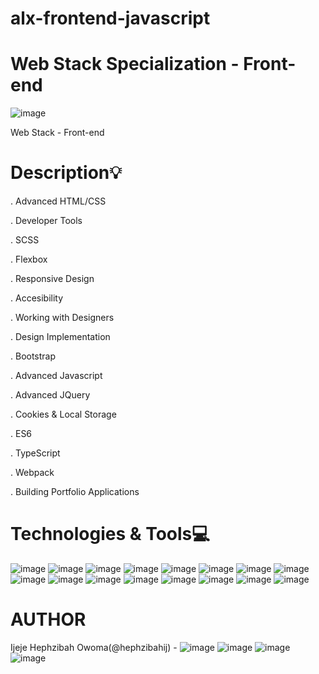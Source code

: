 # alx-frontend-javascript

# Web Stack Specialization - Front-end

![image](https://github.com/hephzibahij/alx-frontend-javascript/assets/128981877/5db602a6-fd25-4bf9-859e-0bc0829e63c0)


Web Stack - Front-end

# Description:bulb:

. Advanced HTML/CSS

. Developer Tools

. SCSS

. Flexbox

. Responsive Design

. Accesibility

. Working with Designers

. Design Implementation

. Bootstrap

. Advanced Javascript

. Advanced JQuery

. Cookies & Local Storage

. ES6

. TypeScript

. Webpack

. Building Portfolio Applications

# Technologies & Tools:computer:

![image](https://github.com/hephzibahij/alx-frontend-javascript/assets/128981877/d8ff927d-d5eb-4b7f-92a4-e69c1d5dd474)
![image](https://github.com/hephzibahij/alx-frontend-javascript/assets/128981877/f1541b97-f248-40ba-b6dd-49907fd4eb9c)
![image](https://github.com/hephzibahij/alx-frontend-javascript/assets/128981877/e0939d34-f451-423e-a87d-925720d8781b)
![image](https://github.com/hephzibahij/alx-frontend-javascript/assets/128981877/d9028a63-7c13-4c60-ac7e-d62026a1ae86)
![image](https://github.com/hephzibahij/alx-frontend-javascript/assets/128981877/c3745b84-9750-4497-bd37-22d008e1a984)
![image](https://github.com/hephzibahij/alx-frontend-javascript/assets/128981877/934b52cb-310d-4d3a-9cfe-04193e56659d)
![image](https://github.com/hephzibahij/alx-frontend-javascript/assets/128981877/bcffb182-91c2-425c-977b-8dfe3a619f96)
![image](https://github.com/hephzibahij/alx-frontend-javascript/assets/128981877/8837ad1d-10ce-4d24-9dbd-e85a4f978a71)
![image](https://github.com/hephzibahij/alx-frontend-javascript/assets/128981877/6af881e3-fd1d-44a0-b059-e9e16d958108)
![image](https://github.com/hephzibahij/alx-frontend-javascript/assets/128981877/7df19c4a-5379-490c-bd0c-28db44a68610)
![image](https://github.com/hephzibahij/alx-frontend-javascript/assets/128981877/cbc15269-d970-4922-bf7e-3c09cf0e74c0)
![image](https://github.com/hephzibahij/alx-frontend-javascript/assets/128981877/cbd4bc16-497a-4474-bd35-023b280f52b0)
![image](https://github.com/hephzibahij/alx-frontend-javascript/assets/128981877/0dfa4376-1592-40be-be55-ee8b348ad71c)
![image](https://github.com/hephzibahij/alx-frontend-javascript/assets/128981877/87bbb9c4-5d92-4c4c-813c-b655b9b142f3)
![image](https://github.com/hephzibahij/alx-frontend-javascript/assets/128981877/6cc647f2-2717-4b62-82b6-12584fbe1215)
![image](https://github.com/hephzibahij/alx-frontend-javascript/assets/128981877/19fa0a99-8587-44f6-b7d0-db3bc77da60d)

# AUTHOR
Ijeje Hephzibah Owoma(@hephzibahij) - ![image](https://github.com/hephzibahij/alx-frontend-javascript/assets/128981877/acb6419b-0023-43c7-bc40-6a1f5f9cbdce)
![image](https://github.com/hephzibahij/alx-frontend-javascript/assets/128981877/90573714-1c32-4085-8f54-8ba7b843ad00)
![image](https://github.com/hephzibahij/alx-frontend-javascript/assets/128981877/f29db5f5-fac3-4ef5-91f3-ef229d8be9ea)
![image](https://github.com/hephzibahij/alx-frontend-javascript/assets/128981877/7c7296bb-bff7-4518-965b-854f051c1fd3)
